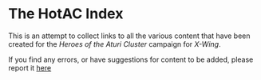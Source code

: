 # The HotAC Index
This is an attempt to collect links to all the various content that have been created for the *Heroes of the Aturi Cluster* campaign for *X-Wing*.

If you find any errors, or have suggestions for content to be added, please report it [here](https://github.com/rune-b/hotac-index/issues)
